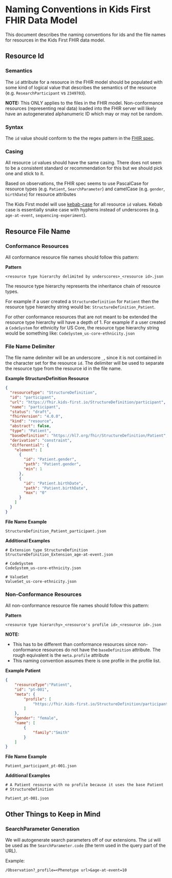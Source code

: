 
# Naming Conventions in Kids First FHIR Data Model

This document describes the naming conventions for ids and
the file names for resources in the Kids First FHIR data model.

## Resource Id

### Semantics

The `id` attribute for a resource in the FHIR model should be
populated with some kind of logical value that describes the semantics of
the resource (e.g. `ResearchParticipant` vs `2349703`).

**NOTE:** This ONLY applies to the files in the FHIR model. Non-conformance
resources (representing real data) loaded into the FHIR server will likely
have an autogenerated alphanumeric ID which may or may not be random.

### Syntax

The `id` value should conform to the the regex pattern in the
[FHIR spec](https://www.hl7.org/fhir/datatypes.html#id).

### Casing

All resource `id` values should have the same casing. There does not seem
to be a consistent standard or recommendation for this but we should pick
one and stick to it.

Based on observations, the FHIR spec seems to use PascalCase for
resource types (e.g. `Patient`, `SearchParameter`) and camelCase
(e.g. `gender`, `birthDate`) for resource attributes

The Kids First model will use [kebab-case](https://stackoverflow.com/questions/11273282/whats-the-name-for-hyphen-separated-case)
for all resource `id` values. Kebab case is essentially snake case with hyphens
instead of underscores (e.g. `age-at-event`, `sequencing-experiment`).


## Resource File Name

### Conformance Resources

All conformance resource file names should follow this pattern:

**Pattern**
```
<resource type hierarchy delimited by underscores>_<resource id>.json
```

The resource type hierarchy represents the inheritance chain of resource types.

For example if a user created a `StructureDefinition` for `Patient` then
the resource type hierarchy string would be: `StructureDefinition_Patient`.

For other conformance resources that are not meant to be extended the
resource type hierarchy will have a depth of 1. For example if a user created
a `CodeSystem` for ethnicity for US Core, the resource type hierarchy string
would be something like: `CodeSystem_us-core-ethnicity.json`

### File Name Delimiter

The file name delimiter will be an underscore `_`, since it is not contained
in the character set for the resource `id`. The delimiter will be used to
separate the resource type from the resource id in the file name.

**Example StructureDefinition Resource**
```json
{
  "resourceType": "StructureDefinition",
  "id": "participant",
  "url": "https://fhir.kids-first.io/StructureDefinition/participant",
  "name": "participant",
  "status": "draft",
  "fhirVersion": "4.0.0",
  "kind": "resource",
  "abstract": false,
  "type": "Patient",
  "baseDefinition": "https://hl7.org/fhir/StructureDefinition/Patient",
  "derivation": "constraint",
  "differential": {
    "element": [
      {
        "id": "Patient.gender",
        "path": "Patient.gender",
        "min": 1
      },
      {
        "id": "Patient.birthDate",
        "path": "Patient.birthDate",
        "max": "0"
      }
    ]
  }
}
```

**File Name Example**
```
StructureDefinition_Patient_participant.json
```

**Additional Examples**
```
# Extension type StructureDefinition
StructureDefinition_Extension_age-at-event.json

# CodeSystem
CodeSystem_us-core-ethnicity.json

# ValueSet
ValueSet_us-core-ethnicity.json
```

### Non-Conformance Resources

All non-conformance resource file names should follow this pattern:

**Pattern**
```
<resource type hierarchy>_<resource's profile id>_<resource id>.json
```

**NOTE:**

- This has to be different than conformance resources since non-conformance
resources do not have the `baseDefinition` attribute. The rough equivalent
is the `meta.profile` attribute
- This naming convention assumes there is one profile in the profile list.


**Example Patient**
```json
{
    "resourceType":"Patient",
    "id": "pt-001",
    "meta": {
        "profile": [
            "https://fhir.kids-first.io/StructureDefinition/participant"
        ]
    },
    "gender": "female",
    "name": [
        {
            "family":"Smith"
        }
    ]
}
```

**File Name Example**
```
Patient_participant_pt-001.json
```

**Additional Examples**
```
# A Patient resource with no profile because it uses the base Patient
# StructureDefinition

Patient_pt-001.json
```

## Other Things to Keep in Mind

### SearchParameter Generation

We will autogenerate search parameters off of our extensions. The `id`
will be used as the `SearchParameter.code` (the term used in the
query part of the URL).

Example:
```
/Observation?_profile=<Phenotype url>&age-at-event=10
```
